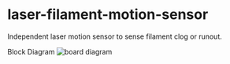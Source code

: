 # laser-filament-motion-sensor
Independent laser motion sensor to sense filament clog or runout.

Block Diagram
![board diagram](https://gitee.com/markyue/pandapi_wiki/raw/master/imges/V28/26171942.png)  
